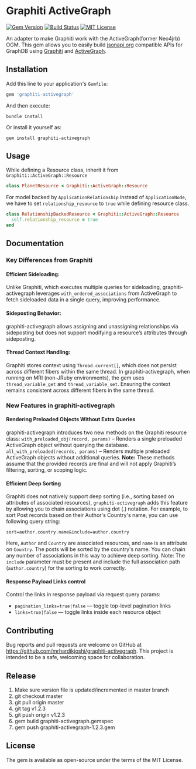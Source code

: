 # Graphiti ActiveGraph

[![Gem Version](https://badge.fury.io/rb/graphiti-activegraph.svg)](https://badge.fury.io/rb/graphiti-activegraph) [![Build Status](https://github.com/mrhardikjoshi/graphiti-activegraph/actions/workflows/specs.yml/badge.svg?branch=master)](https://github.com/mrhardikjoshi/graphiti-activegraph/actions?query=branch%3Amaster) [![MIT License](https://img.shields.io/badge/license-MIT-blue.svg)](LICENSE.txt)

An adapter to make Graphiti work with the ActiveGraph(former Neo4jrb) OGM. This gem allows you to easily build [jsonapi.org](https://jsonapi.org) compatible APIs for GraphDB using [Graphiti](https://www.graphiti.dev) and [ActiveGraph](https://github.com/neo4jrb/activegraph). 

## Installation
Add this line to your application's `Gemfile`:
```ruby
gem 'graphiti-activegraph'
```

And then execute:
```shell
bundle install
```

Or install it yourself as:
```shell
gem install graphiti-activegraph
```

## Usage
While defining a Resource class, inherit it from `Graphiti::ActiveGraph::Resource`
```ruby
class PlanetResource < Graphiti::ActiveGraph::Resource
```

For model backed by `ApplicationRelationship` instead of `ApplicationNode`, we have to set `relationship_resource` to `true` while defining resource class.
```ruby
class RelationshipBackedResource < Graphiti::ActiveGraph::Resource
  self.relationship_resource = true
end
```

## Documentation
### Key Differences from Graphiti
#### Efficient Sideloading:
Unlike Graphiti, which executes multiple queries for sideloading, graphiti-activegraph leverages `with_ordered_associations` from ActiveGraph to fetch sideloaded data in a single query, improving performance.

#### Sideposting Behavior:
graphiti-activegraph allows assigning and unassigning relationships via sideposting but does not support modifying a resource’s attributes through sideposting.

#### Thread Context Handling:
Graphiti stores context using `Thread.current[]`, which does not persist across different fibers within the same thread. In graphiti-activegraph, when running on MRI (non-JRuby environments), the gem uses `thread_variable_get` and `thread_variable_set`. Ensuring the context remains consistent across different fibers in the same thread.

### New Features in graphiti-activegraph
#### Rendering Preloaded Objects Without Extra Queries
graphiti-activegraph introduces two new methods on the Graphiti resource class:
`with_preloaded_obj(record, params)` – Renders a single preloaded ActiveGraph object without querying the database.
`all_with_preloaded(records, params)` – Renders multiple preloaded ActiveGraph objects without additional queries.
**Note:** These methods assume that the provided records are final and will not apply Graphiti’s filtering, sorting, or scoping logic.

#### Efficient Deep Sorting
Graphiti does not natively support deep sorting (i.e., sorting based on attributes of associated resources), `graphiti-activegraph` adds this feature by allowing you to chain associations using dot (.) notation.
For example, to sort Post records based on their Author's Country's name, you can use following query string:
```
sort=author.country.name&include=author.country
```
Here, `Author` and `Country` are associated resources, and `name` is an attribute on `Country`. The posts will be sorted by the country's name. You can chain any number of associations in this way to achieve deep sorting.
Note: The `include` parameter must be present and include the full association path (`author.country`) for the sorting to work correctly.

#### Response Payload Links control
Control the links in response payload via request query params:
- `pagination_links=true|false` — toggle top-level pagination links
- `links=true|false` — toggle links inside each resource object

## Contributing
Bug reports and pull requests are welcome on GitHub at https://github.com/mrhardikjoshi/graphiti-activegraph. This project is intended to be a safe, welcoming space for collaboration.

## Release
1. Make sure version file is updated/incremented in master branch
2. git checkout master
3. git pull origin master
4. git tag v1.2.3
5. git push origin v1.2.3
6. gem build graphiti-activegraph.gemspec
7. gem push graphiti-activegraph-1.2.3.gem

## License
The gem is available as open-source under the terms of the MIT License.
